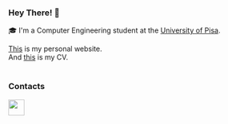 ### Hey There! 👋
🎓 I'm a Computer Engineering student at the [University of Pisa](https://www.unipi.it).

[This](https://lucaostinelli.it) is my personal website.<br>
And [this](https://lucaostinelli.it/CV) is my CV.<br><br>

### Contacts

<a href="https://telegram.me/OstinelliLuca" ><img height="32" width="32" src="https://upload.wikimedia.org/wikipedia/commons/thumb/8/82/Telegram_logo.svg/1024px-Telegram_logo.svg.png" /> </a>
